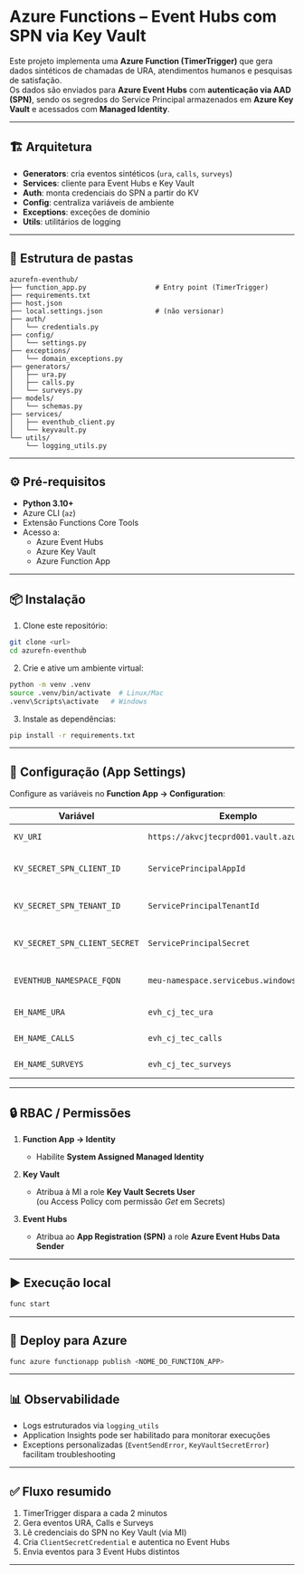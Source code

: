 # Azure Functions – Event Hubs com SPN via Key Vault

Este projeto implementa uma **Azure Function (TimerTrigger)** que gera dados sintéticos de chamadas de URA, atendimentos humanos e pesquisas de satisfação.  
Os dados são enviados para **Azure Event Hubs** com **autenticação via AAD (SPN)**, sendo os segredos do Service Principal armazenados em **Azure Key Vault** e acessados com **Managed Identity**.

---

## 🏗 Arquitetura

- **Generators**: cria eventos sintéticos (`ura`, `calls`, `surveys`)
- **Services**: cliente para Event Hubs e Key Vault
- **Auth**: monta credenciais do SPN a partir do KV
- **Config**: centraliza variáveis de ambiente
- **Exceptions**: exceções de domínio
- **Utils**: utilitários de logging

---

## 📂 Estrutura de pastas

```
azurefn-eventhub/
├── function_app.py                 # Entry point (TimerTrigger)
├── requirements.txt
├── host.json
├── local.settings.json             # (não versionar)
├── auth/
│   └── credentials.py
├── config/
│   └── settings.py
├── exceptions/
│   └── domain_exceptions.py
├── generators/
│   ├── ura.py
│   ├── calls.py
│   └── surveys.py
├── models/
│   └── schemas.py
├── services/
│   ├── eventhub_client.py
│   └── keyvault.py
└── utils/
    └── logging_utils.py
```

---

## ⚙️ Pré-requisitos

- **Python 3.10+**
- Azure CLI (`az`)
- Extensão Functions Core Tools
- Acesso a:
  - Azure Event Hubs
  - Azure Key Vault
  - Azure Function App

---

## 📦 Instalação

1. Clone este repositório:

```bash
git clone <url>
cd azurefn-eventhub
```

2. Crie e ative um ambiente virtual:

```bash
python -m venv .venv
source .venv/bin/activate  # Linux/Mac
.venv\Scripts\activate   # Windows
```

3. Instale as dependências:

```bash
pip install -r requirements.txt
```

---

## 🔑 Configuração (App Settings)

Configure as variáveis no **Function App → Configuration**:

| Variável                     | Exemplo                                      | Descrição |
|-------------------------------|----------------------------------------------|-----------|
| `KV_URI`                      | `https://akvcjtecprd001.vault.azure.net/`    | URI do Key Vault |
| `KV_SECRET_SPN_CLIENT_ID`     | `ServicePrincipalAppId`                      | Nome do segredo no KV |
| `KV_SECRET_SPN_TENANT_ID`     | `ServicePrincipalTenantId`                   | Nome do segredo no KV |
| `KV_SECRET_SPN_CLIENT_SECRET` | `ServicePrincipalSecret`                     | Nome do segredo no KV |
| `EVENTHUB_NAMESPACE_FQDN`     | `meu-namespace.servicebus.windows.net`       | FQDN do namespace EH |
| `EH_NAME_URA`                 | `evh_cj_tec_ura`                             | Nome do Event Hub |
| `EH_NAME_CALLS`               | `evh_cj_tec_calls`                           | Nome do Event Hub |
| `EH_NAME_SURVEYS`             | `evh_cj_tec_surveys`                         | Nome do Event Hub |

---

## 🔒 RBAC / Permissões

1. **Function App → Identity**
   - Habilite **System Assigned Managed Identity**

2. **Key Vault**
   - Atribua à MI a role **Key Vault Secrets User**  
   (ou Access Policy com permissão *Get* em Secrets)

3. **Event Hubs**
   - Atribua ao **App Registration (SPN)** a role **Azure Event Hubs Data Sender**

---

## ▶️ Execução local

```bash
func start
```

---

## 🚀 Deploy para Azure

```bash
func azure functionapp publish <NOME_DO_FUNCTION_APP>
```

---

## 📊 Observabilidade

- Logs estruturados via `logging_utils`
- Application Insights pode ser habilitado para monitorar execuções
- Exceptions personalizadas (`EventSendError`, `KeyVaultSecretError`) facilitam troubleshooting

---

## ✅ Fluxo resumido

1. TimerTrigger dispara a cada 2 minutos
2. Gera eventos URA, Calls e Surveys
3. Lê credenciais do SPN no Key Vault (via MI)
4. Cria `ClientSecretCredential` e autentica no Event Hubs
5. Envia eventos para 3 Event Hubs distintos

---
